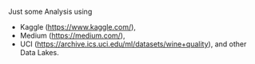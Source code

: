 Just some Analysis using 
- Kaggle (https://www.kaggle.com/),
- Medium (https://medium.com/),
- UCI (https://archive.ics.uci.edu/ml/datasets/wine+quality),
and other Data Lakes.
